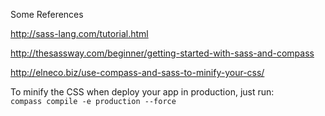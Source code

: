 Some References

http://sass-lang.com/tutorial.html

http://thesassway.com/beginner/getting-started-with-sass-and-compass

http://elneco.biz/use-compass-and-sass-to-minify-your-css/

To minify the CSS when deploy your app in production, just run:  
`compass compile -e production --force`
